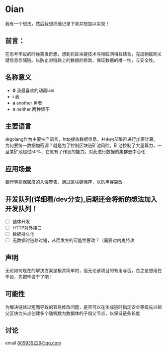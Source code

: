 # 0ian
我有一个想法，然后我想把他记录下来并想加以实现！

## 前言：
在思考毕设的时候突发奇想，想到将区块链技术与物联网相互结合，完成物联网关键信息存储链。以防止对链路上的数据的修改，保证数据的唯一性，与安全性。

## 名称意义
- **0** 我最喜欢的动画lain
- **i** 我 
- **a** another 另者 
- **n** neither 两种皆不



## 主要语言
由golang作为主要生产语言，http接收数据信息，并由内部集群进行加密计算。为何要统一数据加密源？就是为了控制区块链矿池风险。矿池控制了大量算力，一旦某矿池超过50%，它就有了作恶的能力。对此进行数据的集群去中心化


## 应用场景
银行等高保密度的入侵警告，通过区块链保存，以防黑客篡改

## 开发队列(详细看/dev分支),后期还会将新的想法加入开发队列！
- [ ] 链体开发
- [ ] HTTP对外接口
- [ ] 数据持久化
- [ ] 无数据时链路过短，从而发生的可能性篡改？（需要对内鬼特攻

## 声明
无论如何现在的解决方案是极其简单的，但无论该项目的有用与否，总之是想用在毕设，先把毕设干了吧！

## 可能性
为解决链体过短而导致的容易修改问题，是否可以在生成链时指定安全等级先以祖父区块为头点创建多个随机数为数据体的子祖父节点，以保证链条长度

## 讨论
email 805935229@qq.com

